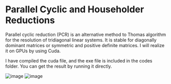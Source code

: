 # Parallel Cyclic and Householder Reductions
Parallel cyclic reduction (PCR) is an alternative method to Thomas algorithm for the resolution of tridiagonal linear systems. It is stable for diagonally dominant matrices or symmetric and positive definite matrices.  I will realize it on GPUs by using Cuda.

I have compiled the cuda file, and the exe file is included in the codes folder. You can get the result by running it directly.

![image](https://github.com/JingangQu/Parallel-Cyclic-Householder-Reductions/blob/master/images/3.PNG)
![image](https://github.com/JingangQu/Parallel-Cyclic-Householder-Reductions/blob/master/images/4.PNG)
